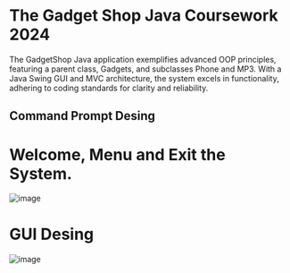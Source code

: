 # The Gadget Shop Java Coursework 2024
The GadgetShop Java application exemplifies advanced OOP principles, featuring a parent class, Gadgets, and subclasses Phone and MP3. With a Java Swing GUI and MVC architecture, the system excels in functionality, adhering to coding standards for clarity and reliability.
##
 ## Command Prompt Desing
  # Welcome, Menu and Exit the System.
  ![image](https://github.com/emiliobs/TheGadgetShopJavaCoursework/assets/3122465/25a89c20-a292-4fff-a16e-4d2d1ff00a4e)

 ##
# GUI Desing
![image](https://github.com/emiliobs/TheGadgetShopJavaCoursework/assets/3122465/afb25b43-78f3-41cb-9d2a-1710ca943465)














